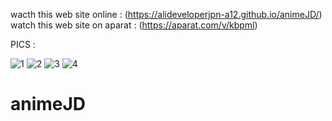 wacth this web site online : (https://alideveloperjpn-a12.github.io/animeJD/)
watch this web site on aparat : (https://aparat.com/v/kbpml)

PICS :

![1](https://user-images.githubusercontent.com/115926291/224668414-07cdef03-f3e3-4895-b2ab-cf01cde9b9cf.png)
![2](https://user-images.githubusercontent.com/115926291/224668449-191d409c-87c9-48d0-8283-dfc01cbb2c53.png)
![3](https://user-images.githubusercontent.com/115926291/224668489-79daacde-d680-41f3-beb1-0a7887d083c0.png)
![4](https://user-images.githubusercontent.com/115926291/224668577-08b8c3c6-622e-48f4-af42-12db2080b7b8.png)



# animeJD
